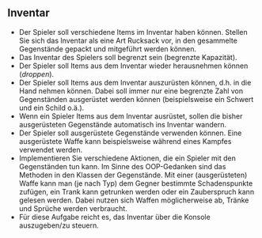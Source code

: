 ## Inventar

-   Der Spieler soll verschiedene Items im Inventar haben können. Stellen
    Sie sich das Inventar als eine Art Rucksack vor, in den gesammelte
    Gegenstände gepackt und mitgeführt werden können.
-   Das Inventar des Spielers soll begrenzt sein (begrenzte Kapazität).
-   Der Spieler soll Items aus dem Inventar wieder herausnehmen können
    (*droppen*).
-   Der Spieler soll Items aus dem Inventar auszurüsten können, d.h.
    in die Hand nehmen können. Dabei soll immer nur eine begrenzte
    Zahl von Gegenständen ausgerüstet werden können (beispielsweise
    ein Schwert und ein Schild o.ä.).
-   Wenn ein Spieler Items aus dem Inventar ausrüstet, sollen die bisher
    ausgerüsteten Gegenstände automatisch ins Inventar wandern.
-   Der Spieler soll ausgerüstete Gegenstände verwenden können. Eine
    ausgerüstete Waffe kann beispielsweise während eines Kampfes
    verwendet werden.
-   Implementieren Sie verschiedene Aktionen, die ein Spieler mit den
    Gegenständen tun kann. Im Sinne des OOP-Gedanken sind das Methoden
    in den Klassen der Gegenstände. Mit einer (ausgerüsteten) Waffe
    kann man (je nach Typ) dem Gegner bestimmte Schadenspunkte zufügen,
    ein Trank kann getrunken werden oder ein Zauberspruch kann gelesen
    werden. Dabei nutzen sich Waffen möglicherweise ab, Tränke und Sprüche
    werden verbraucht.
-   Für diese Aufgabe reicht es, das Inventar über die Konsole auszugeben/zu steuern.
